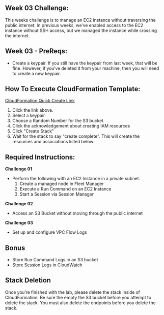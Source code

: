 ## Week 03 Challenge: 
This weeks challenge is to manage an EC2 instance without traversing the public internet. In previous weeks, we've enabled access to the EC2 instance without SSH access, but we managed the instance while crossing the internet. 
## Week 03 - PreReqs: 
- Create a keypair. If you still have the keypair from last week, that will be fine. However, if you've deleted it from your machine, then you will need to create a new keypair. 

## How To Execute CloudFormation Template:
[CloudFormation Quick Create Link](https://us-east-1.console.aws.amazon.com/cloudformation/home?region=us-east-1#/stacks/create/review?templateURL=https://aws-security-labs.s3.amazonaws.com/week-03-cf_template.yml&stackName=week-03-stack)
1. Click the link above.
3. Select a keypair
4. Choose a Random Number for the S3 bucket. 
4. Click the acknowledgement about creating IAM resources
5. Click "Create Stack"
6. Wait for the stack to say "create complete". This will create the resources and associations listed below.

## Required Instructions: 
**Challenge 01**
- Perform the following with an EC2 Instance in a private subnet. 
  1) Create a managed node in Fleet Manager
  2) Execute a Run Command on an EC2 Instance
  3) Start a Session via Session Manager

**Challenge 02**
- Access an S3 Bucket without moving through the public internet

**Challenge 03**
- Set up and configure VPC Flow Logs


## Bonus 
- Store Run Command Logs in an S3 bucket
- Store Session Logs in CloudWatch

## Stack Deletion 
Once you're finished with the lab, please delete the stack inside of CloudFormation. Be sure the empty the S3 bucket before you attempt to delete the stack. You must also delete the endpoints before you delete the stack. 